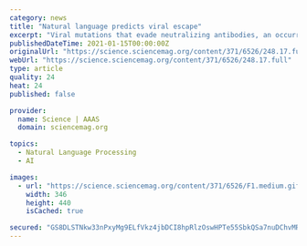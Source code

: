 ```yaml
---
category: news
title: "Natural language predicts viral escape"
excerpt: "Viral mutations that evade neutralizing antibodies, an occurrence known as viral escape, can occur and may impede the development of vaccines. To predict which mutations may lead to viral escape, Hie et al."
publishedDateTime: 2021-01-15T00:00:00Z
originalUrl: "https://science.sciencemag.org/content/371/6526/248.17.full"
webUrl: "https://science.sciencemag.org/content/371/6526/248.17.full"
type: article
quality: 24
heat: 24
published: false

provider:
  name: Science | AAAS
  domain: sciencemag.org

topics:
  - Natural Language Processing
  - AI

images:
  - url: "https://science.sciencemag.org/content/371/6526/F1.medium.gif"
    width: 346
    height: 440
    isCached: true

secured: "GS8DLSTNkw33nPxyMg9ELfVkz4jbDCI8hpRlzOswHPTe55SbkQSa7nuDChvMR40VbymduRA8Zmom+GSvNHmD13hkKxVCXYcM77AYjk/6pCP1ZDRvSiS7joJf7aJ6KRygBtyRmXYRxPgOhbFqOvg9i75l64Z0OvMNq59aDj49VA05uf7hG6rcnrFrc7uu4QfDmW+0EoRq9Dp+qTd7kO4mmxb0hURE4mWbbrXQJ733pyNx/EBsS6m4bJ3LQwTh6Eg247Td4JvGgStX4/AYsh0P77Y9EgJY/uYmNeRSSiyFP1rbXVRjMuqeQh9qb0VWn/M6RzagKaIYbre3vw6sTrNj7cH/Hgxhz3PGeT52AjL3YLU=;wXpbgArhyPjt6UHJYsMzew=="
---
```


